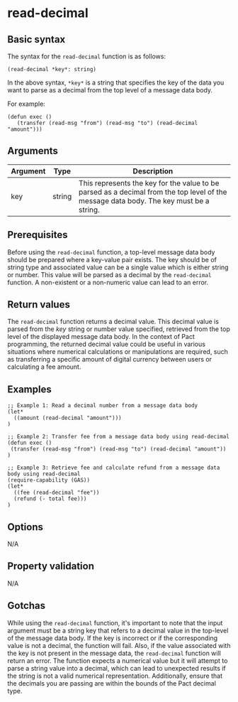 # read-decimal

## Basic syntax

The syntax for the `read-decimal` function is as follows:

```pact
(read-decimal *key*: string)
```
In the above syntax, `*key*` is a string that specifies the key of the data you want to parse as a decimal from the top level of a message data body.

For example:

```pact
(defun exec ()
   (transfer (read-msg "from") (read-msg "to") (read-decimal "amount")))
```

## Arguments

| Argument | Type | Description |
| --- | --- | --- |
| key | string | This represents the key for the value to be parsed as a decimal from the top level of the message data body. The key must be a string. |

## Prerequisites

Before using the `read-decimal` function, a top-level message data body should be prepared where a key-value pair exists. The key should be of string type and associated value can be a single value which is either string or number. This value will be parsed as a decimal by the `read-decimal` function. A non-existent or a non-numeric value can lead to an error.

## Return values

The `read-decimal` function returns a decimal value. This decimal value is parsed from the *key* string or number value specified, retrieved from the top level of the displayed message data body. In the context of Pact programming, the returned decimal value could be useful in various situations where numerical calculations or manipulations are required, such as transferring a specific amount of digital currency between users or calculating a fee amount.

## Examples

```pact
;; Example 1: Read a decimal number from a message data body
(let*
  ((amount (read-decimal "amount")))
)

;; Example 2: Transfer fee from a message data body using read-decimal
(defun exec ()
 (transfer (read-msg "from") (read-msg "to") (read-decimal "amount"))
)

;; Example 3: Retrieve fee and calculate refund from a message data body using read-decimal
(require-capability (GAS))
(let*
  ((fee (read-decimal "fee"))
  (refund (- total fee)))
)
```

## Options

N/A

## Property validation

N/A

## Gotchas

While using the `read-decimal` function, it's important to note that the input argument must be a string key that refers to a decimal value in the top-level of the message data body. If the key is incorrect or if the corresponding value is not a decimal, the function will fail. Also, if the value associated with the key is not present in the message data, the `read-decimal` function will return an error. The function expects a numerical value but it will attempt to parse a string value into a decimal, which can lead to unexpected results if the string is not a valid numerical representation. Additionally, ensure that the decimals you are passing are within the bounds of the Pact decimal type.

